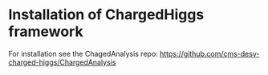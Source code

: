 # Installation of ChargedHiggs framework 

For installation see the ChagedAnalysis repo: https://github.com/cms-desy-charged-higgs/ChargedAnalysis
